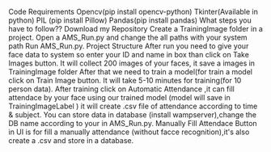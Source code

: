 Code Requirements
Opencv(pip install opencv-python)
Tkinter(Available in python)
PIL (pip install Pillow)
Pandas(pip install pandas)
What steps you have to follow??
Download my Repository
Create a TrainingImage folder in a project.
Open a AMS_Run.py and change the all paths with your system path
Run AMS_Run.py.
Project Structure
After run you need to give your face data to system so enter your ID and name in box than click on Take Images button.
It will collect 200 images of your faces, it save a images in TrainingImage folder
After that we need to train a model(for train a model click on Train Image button.
It will take 5-10 minutes for training(for 10 person data).
After training click on Automatic Attendance ,it can fill attendace by your face using our trained model (model will save in TrainingImageLabel )
it will create .csv file of attendance according to time & subject.
You can store data in database (install wampserver),change the DB name according to your in AMS_Run.py.
Manually Fill Attendace Button in UI is for fill a manually attendance (without facce recognition),it's also create a .csv and store in a database.
